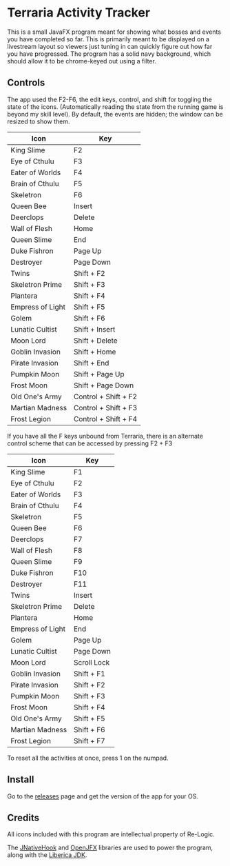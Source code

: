# Terraria Activity Tracker
This is a small JavaFX program meant for showing what bosses and events you have completed so far. This is primarily meant to be displayed on a livestream layout so viewers just tuning in can quickly figure out how far you have progressed. The program has a solid navy background, which should allow it to be chrome-keyed out using a filter.
## Controls
The app used the F2-F6, the edit keys, control, and shift for toggling the state of the icons. (Automatically reading the state from the running game is beyond my skill level). By default, the events are hidden; the window can be resized to show them.

| Icon             | Key                  |
|------------------|----------------------|
| King Slime       | F2                   |
| Eye of Cthulu    | F3                   |
| Eater of Worlds  | F4                   |
| Brain of Cthulu  | F5                   |
| Skeletron        | F6                   |
| Queen Bee        | Insert               |
| Deerclops        | Delete               |
| Wall of Flesh    | Home                 |
| Queen Slime      | End                  |
| Duke Fishron     | Page Up              |
| Destroyer        | Page Down            |
| Twins            | Shift + F2           |
| Skeletron Prime  | Shift + F3           |
| Plantera         | Shift + F4           |
| Empress of Light | Shift + F5           |
| Golem            | Shift + F6           |
| Lunatic Cultist  | Shift + Insert       |
| Moon Lord        | Shift + Delete       |
| Goblin Invasion  | Shift + Home         |
| Pirate Invasion  | Shift + End          |
| Pumpkin Moon     | Shift + Page Up      |
| Frost Moon       | Shift + Page Down    |
| Old One's Army   | Control + Shift + F2 |
| Martian Madness  | Control + Shift + F3 |
| Frost Legion     | Control + Shift + F4 |

If you have all the F keys unbound from Terraria, there is an alternate control scheme that can be accessed by
pressing F2 + F3

| Icon             | Key         |
|------------------|-------------|
| King Slime       | F1          |
| Eye of Cthulu    | F2          |
| Eater of Worlds  | F3          |
| Brain of Cthulu  | F4          |
| Skeletron        | F5          |
| Queen Bee        | F6          |
| Deerclops        | F7          |
| Wall of Flesh    | F8          |
| Queen Slime      | F9          |
| Duke Fishron     | F10         |
| Destroyer        | F11         |
| Twins            | Insert      |
| Skeletron Prime  | Delete      |
| Plantera         | Home        |
| Empress of Light | End         |
| Golem            | Page Up     |
| Lunatic Cultist  | Page Down   |
| Moon Lord        | Scroll Lock |
| Goblin Invasion  | Shift + F1  |
| Pirate Invasion  | Shift + F2  |
| Pumpkin Moon     | Shift + F3  |
| Frost Moon       | Shift + F4  |
| Old One's Army   | Shift + F5  |
| Martian Madness  | Shift + F6  |
| Frost Legion     | Shift + F7  |

To reset all the activities at once, press 1 on the numpad.
## Install

Go to the [releases](https://github.com/minus1over12/Terraria-Activity-Tracker/releases) page and get the version of the
app for your OS.

## Credits

All icons included with this program are intellectual property of Re-Logic.

The [JNativeHook](https://github.com/kwhat/jnativehook) and [OpenJFX](https://openjfx.io/) libraries are used to power
the program, along with the [Liberica JDK](https://bell-sw.com/pages/libericajdk/).